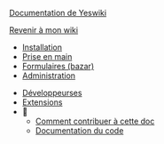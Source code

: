 [Documentation de Yeswiki](/docs/users/fr/README.md ':id=title')

[Revenir à mon wiki](/ ':id=back')

* [Installation](/docs/users/fr/webmaster.md)
* [Prise en main](/docs/users/fr/prise-en-main.md)
* [Formulaires (bazar)](/docs/users/fr/bazar.md)
* [Administration](/docs/users/fr/admin.md)
<!--* [Comment faire pour..](/docs/users/fr/usage-avance.md)-->
* [Développeurses](/docs/users/fr/dev.md)
* [Extensions](/ ':id=extensions-links')
* 🔧
  * [Comment contribuer à cette doc](/docs/users/README.md)
  * [Documentation du code](/docs/code/README.md)

<!-- * Langue
  * [Francais](/docs/fr/)
  * [Anglais](/docs/en/) -->
